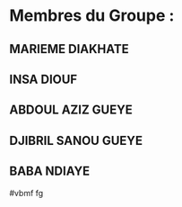 # Membres du Groupe :

## MARIEME DIAKHATE

## INSA DIOUF

## ABDOUL AZIZ GUEYE

## DJIBRIL SANOU GUEYE

## BABA NDIAYE

#vbmf fg
